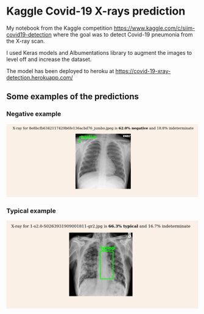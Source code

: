 # Kaggle Covid-19 X-rays prediction

My notebook from the Kaggle competition https://www.kaggle.com/c/siim-covid19-detection 
where the goal was to detect Covid-19 pneumonia from the X-ray scan.

I used Keras models and Albumentations library to augment the images to level off and increase the dataset.

The model has been deployed to heroku at https://covid-19-xray-detection.herokuapp.com/

## Some examples of the predictions

### Negative example

![Negative example](./Images/Screenshot_20210718_204242.png)

### Typical example
![Typical example](./Images/Screenshot_20210718_204316.png)
